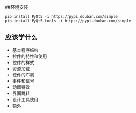 ##环境安装
```pyhon
pip install PyQt5 -i https://pypi.douban.com/simple
pip install PyQt5-tools -i https://pypi.douban.com/simple
```

## 应该学什么

- 基本程序结构
- 控件的特性和使用
- 控件的样式
- 资源加载
- 控件的布局
- 事件和信号
- 动画特效
- 界面跳转
- 设计工具使用
- 额外
